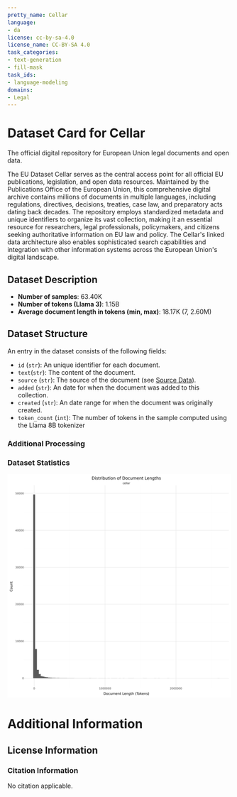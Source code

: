 ```yaml
---
pretty_name: Cellar
language:
- da
license: cc-by-sa-4.0
license_name: CC-BY-SA 4.0
task_categories:
- text-generation
- fill-mask
task_ids:
- language-modeling
domains:
- Legal
---
```


# Dataset Card for Cellar

<!-- START-SHORT DESCRIPTION -->
The official digital repository for European Union legal documents and open data.
<!-- END-SHORT DESCRIPTION -->

The EU Dataset Cellar serves as the central access point for all official EU publications, legislation, and open data resources. Maintained by the Publications Office of the European Union, this comprehensive digital archive contains millions of documents in multiple languages, including regulations, directives, decisions, treaties, case law, and preparatory acts dating back decades. The repository employs standardized metadata and unique identifiers to organize its vast collection, making it an essential resource for researchers, legal professionals, policymakers, and citizens seeking authoritative information on EU law and policy. The Cellar's linked data architecture also enables sophisticated search capabilities and integration with other information systems across the European Union's digital landscape.




## Dataset Description

<!-- START-DESC-STATS -->
- **Number of samples**: 63.40K
- **Number of tokens (Llama 3)**: 1.15B
- **Average document length in tokens (min, max)**: 18.17K (7, 2.60M)
<!-- END-DESC-STATS -->


## Dataset Structure
An entry in the dataset consists of the following fields:

- `id` (`str`): An unique identifier for each document.
- `text`(`str`): The content of the document.
- `source` (`str`): The source of the document (see [Source Data](#source-data)).
- `added` (`str`): An date for when the document was added to this collection.
- `created` (`str`): An date range for when the document was originally created.
- `token_count` (`int`): The number of tokens in the sample computed using the Llama 8B tokenizer


### Additional Processing


### Dataset Statistics

<!-- START-DATASET PLOTS -->
<p align="center">
<img src="./images/dist_document_length.png" width="600" style="margin-right: 10px;" />
</p>
<!-- END-DATASET PLOTS -->


# Additional Information

## License Information


### Citation Information

No citation applicable.
